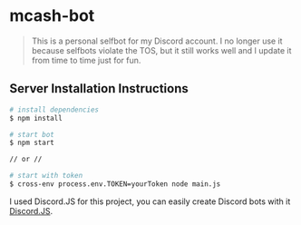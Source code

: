 # mcash-bot

> This is a personal selfbot for my Discord account. I no longer use it because selfbots violate the TOS, but it still works well and I update it from time to time just for fun.

## Server Installation Instructions

```bash
# install dependencies
$ npm install

# start bot
$ npm start

// or //

# start with token
$ cross-env process.env.TOKEN=yourToken node main.js
```

I used Discord.JS for this project, you can easily create Discord bots with it [Discord.JS](https://discord.js.org).
